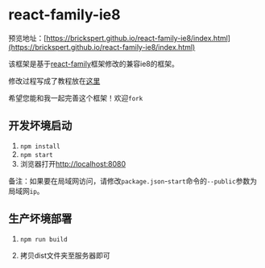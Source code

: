 # react-family-ie8

预览地址：[https://brickspert.github.io/react-family-ie8/index.html](https://brickspert.github.io/react-family-ie8/index.html)

该框架是基于[react-family](https://github.com/brickspert/react-family)框架修改的兼容ie8的框架。

修改过程写成了教程放在[这里](https://github.com/brickspert/blog/issues/5)

希望您能和我一起完善这个框架！欢迎`fork`

## 开发坏境启动

1. `npm install`
2. `npm start`
3. 浏览器打开[http://localhost:8080](http://localhost:8080)

备注：如果要在局域网访问，请修改`package.json`-`start`命令的`--public`参数为局域网`ip`。

## 生产坏境部署

1. `npm run build`

2. 拷贝dist文件夹至服务器即可

